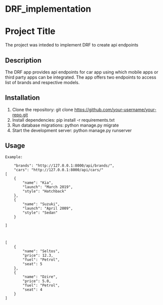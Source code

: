 # DRF_implementation


# Project Title

The project was inteded to implement DRF to create api endpoints

## Description

The DRF app provides api endpoints for car app using which mobile apps or third party apps can be integrated.
The app offers two endpoints to access list of brands and respective models.


## Installation


1. Clone the repository: git clone https://github.com/your-username/your-repo.git
2. Install dependencies: pip install -r requirements.txt
3. Run database migrations: python manage.py migrate
4. Start the development server: python manage.py runserver


## Usage

```
Example:

    "brands": "http://127.0.0.1:8000/api/brands/",
    "cars": "http://127.0.0.1:8000/api/cars/"
[
    {
        "name": "Kia",
        "launch": "March 2019",
        "style": "Hatchback"
    },
    {
        "name": "Suzuki",
        "launch": "April 2009",
        "style": "Sedan"
    }

]



[
    {
        "name": "Seltos",
        "price": 12.3,
        "fuel": "Petrol",
        "seat": 5
    },
    {
        "name": "Dzire",
        "price": 5.0,
        "fuel": "Petrol",
        "seat": 4
    }
]




